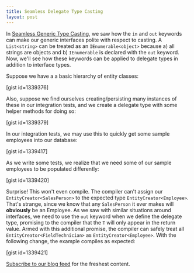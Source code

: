 ```yaml
---
title: Seamless Delegate Type Casting
layout: post
---
```


In <a href="http://www.headspring.com/2011/10/seamless-generic-type-casting">Seamless Generic Type Casting</a>, we saw how the <code>in</code> and <code>out</code> keywords can make our generic interfaces polite with respect to casting. A <code>List&lt;string&gt;</code> can be treated as an <code>IEnumerable&lt;object&gt;</code> because a) all strings are objects and b) <code>IEnumerable</code> is declared with the <code>out</code> keyword. Now, we'll see how these keywords can be applied to delegate types in addition to interface types.

Suppose we have a a basic hierarchy of entity classes:<!--more-->

[gist id=1339376]

Also, suppose we find ourselves creating/persisting many instances of these in our integration tests, and we create a delegate type with some helper methods for doing so:

[gist id=1339379]

In our integration tests, we may use this to quickly get some sample employees into our database:

[gist id=1339417]

As we write some tests, we realize that we need some of our sample employees to be populated differently:

[gist id=1339420]

Surprise! This won't even compile. The compiler can't assign our <code>EntityCreator&lt;SalesPerson&gt;</code> to the expected type <code>EntityCreator&lt;Employee&gt;</code>. That's strange, since we know that any <code>SalesPerson</code> it ever makes will <strong>obviously</strong> be an Employee. As we saw with similar situations around interfaces, we need to use the <code>out</code> keyword when we define the delegate type, promising to the compiler that the <code>T</code> will only appear in the return value. Armed with this additional promise, the compiler can safely treat all <code>EntityCreator&lt;FieldTechnician&gt;</code> as <code>EntityCreator&lt;Employee&gt;</code>. With the following change, the example compiles as expected:

[gist id=1339421]

<a href="http://www.headspring.com/feed" target="_blank">Subscribe to our blog feed</a> for the freshest content.